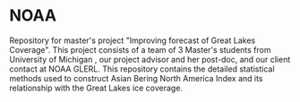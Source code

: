 # NOAA
Repository for master's project "Improving forecast of Great Lakes Coverage". This project consists of a team of 3 Master's students from University of Michigan , our project advisor and her post-doc, and our client contact at NOAA GLERL. This repository contains the detailed statistical methods used to construct Asian Bering North America Index and its relationship with the Great Lakes ice coverage. 

